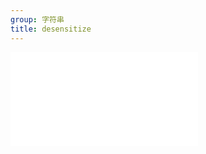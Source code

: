 ```yaml
---
group: 字符串
title: desensitize
---
```


<code src="./desensitize" title="在线演示"></code>

<embed src="../_js_docs/desensitize.md"></embed>
